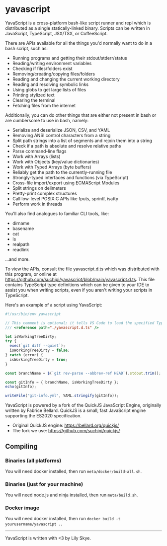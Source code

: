 # yavascript

YavaScript is a cross-platform bash-like script runner and repl which is distributed as a single
statically-linked binary. Scripts can be written in JavaScript, TypeScript, JSX/TSX, or CoffeeScript.

There are APIs available for all the things you'd normally want to do in
a bash script, such as:

- Running programs and getting their stdout/stderr/status
- Reading/writing environment variables
- Checking if files/folders exist
- Removing/creating/copying files/folders
- Reading and changing the current working directory
- Reading and resolving symbolic links
- Using globs to get large lists of files
- Printing stylized text
- Clearing the terminal
- Fetching files from the internet

Additionally, you can do other things that are either not present in bash or are cumbersome to use in bash, namely:

- Serialize and deserialize JSON, CSV, and YAML
- Removing ANSI control characters from a string
- Split path strings into a list of segments and rejoin them into a string
- Check if a path is absolute and resolve relative paths
- Parse command-line flags
- Work with Arrays (lists)
- Work with Objects (key/value dictionaries)
- Work with Typed Arrays (byte buffers)
- Reliably get the path to the currently-running file
- Strongly-typed interfaces and functions (via TypeScript)
- Cross-file import/export using ECMAScript Modules
- Split strings on delimeters
- Pretty-print complex structures
- Call low-level POSIX C APIs like fputs, sprintf, isatty
- Perform work in threads

You'll also find analogues to familiar CLI tools, like:

- dirname
- basename
- cat
- ls
- realpath
- readlink

...and more.

To view the APIs, consult the file yavascript.d.ts which was distributed with
this program, or online at https://github.com/suchipi/yavascript/blob/main/yavascript.d.ts.
This file contains TypeScript type definitions which can be given to your IDE
to assist you when writing scripts, even if you aren't writing your scripts in TypeScript.

Here's an example of a script using YavaScript:

```js
#!/usr/bin/env yavascript

// This comment is optional; it tells VS Code to load the specified TypeScript definitions.
/// <reference path="./yavascript.d.ts" />

let isWorkingTreeDirty;
try {
  exec(`git diff --quiet`);
  isWorkingTreeDirty = false;
} catch (error) {
  isWorkingTreeDirty = true;
}

const branchName = $(`git rev-parse --abbrev-ref HEAD`).stdout.trim();

const gitInfo = { branchName, isWorkingTreeDirty };
echo(gitInfo);

writeFile("git-info.yml", YAML.stringify(gitInfo));
```

YavaScript is powered by a fork of the QuickJS JavaScript Engine, originally
written by Fabrice Bellard. QuickJS is a small, fast JavaScript engine
supporting the ES2020 specification.

- Original QuickJS engine: https://bellard.org/quickjs/
- The fork we use: https://github.com/suchipi/quickjs/

## Compiling

### Binaries (all platforms)

You will need docker installed, then run `meta/docker/build-all.sh`.

### Binaries (just for your machine)

You will need node.js and ninja installed, then run `meta/build.sh`.

### Docker image

You will need docker installed, then run `docker build -t yourusername/yavascript .`.

---

YavaScript is written with <3 by Lily Skye.
